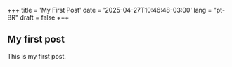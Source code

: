 +++
title = 'My First Post'
date = '2025-04-27T10:46:48-03:00'
lang = "pt-BR"
draft = false
+++

## My first post

This is my first post.
